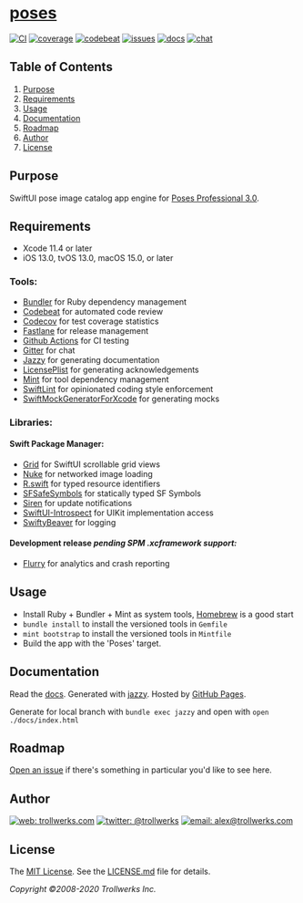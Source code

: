 # [poses](https://github.com/alexcurylo/poses)
[![CI](https://github.com/alexcurylo/poses/workflows/CI/badge.svg)](https://github.com/alexcurylo/poses/actions?workflow=CI)
[![coverage](https://codecov.io/gh/alexcurylo/poses/branch/develop/graphs/badge.svg)](https://codecov.io/gh/alexcurylo/poses)
[![codebeat](https://codebeat.co/badges/f01be6f5-7a79-4d58-94ce-08ce7a4948a7)](https://codebeat.co/projects/github-com-alexcurylo-poses-develop)
[![issues](https://img.shields.io/github/issues/alexcurylo/poses.svg)](https://github.com/alexcurylo/poses/issues)
[![docs](https://alexcurylo.github.io/poses/badge.svg)](https://alexcurylo.github.io/poses)
[![chat](https://badges.gitter.im/alexcurylo/poses.svg)](https://gitter.im/alexcurylo/poses) 


Table of Contents
-----------------

1. [Purpose](#purpose)
2. [Requirements](#requirements)
3. [Usage](#usage)
4. [Documentation](#documentation)
5. [Roadmap](#roadmap)
6. [Author](#author)
7. [License](#license)

Purpose
-------

SwiftUI pose image catalog app engine for [Poses Professional 3.0](https://apps.apple.com/app/id357099619).

Requirements
------------

- Xcode 11.4 or later
- iOS 13.0, tvOS 13.0, macOS 15.0, or later

### Tools:

- [Bundler](https://bundler.io/) for Ruby dependency management
- [Codebeat](https://codebeat.co/projects/github-com-alexcurylo-poses-develop) for automated code review
- [Codecov](https://codecov.io/gh/alexcurylo/poses) for test coverage statistics
- [Fastlane](https://fastlane.tools) for release management
- [Github Actions](https://github.com/alexcurylo/poses/actions?workflow=CI) for CI testing
- [Gitter](https://gitter.im/alexcurylo/poses?utm_source=badge&utm_medium=badge&utm_campaign=pr-badge&utm_content=badge) for chat
- [Jazzy](https://github.com/realm/jazzy) for generating documentation
- [LicensePlist](https://github.com/mono0926/LicensePlist) for generating acknowledgements
- [Mint](https://github.com/yonaskolb/mint) for tool dependency management
- [SwiftLint](https://github.com/realm/SwiftLint) for opinionated coding style enforcement
- [SwiftMockGeneratorForXcode](https://github.com/seanhenry/SwiftMockGeneratorForXcode) for generating mocks

### Libraries:

#### Swift Package Manager:
- [Grid](https://github.com/spacenation/swiftui-grid) for SwiftUI scrollable grid views
- [Nuke](https://github.com/kean/Nuke) for networked image loading
- [R.swift](https://github.com/mac-cain13/R.swift/) for typed resource identifiers
- [SFSafeSymbols](https://github.com/piknotech/SFSafeSymbols) for statically typed SF Symbols 
- [Siren](https://github.com/ArtSabintsev/Siren) for update notifications
- [SwiftUI-Introspect](https://github.com/siteline/SwiftUI-Introspect) for UIKit implementation access
- [SwiftyBeaver](https://github.com/SwiftyBeaver/SwiftyBeaver) for logging

#### Development release _pending SPM .xcframework support:_
- [Flurry](https://github.com/flurry/flurry-ios-sdk/issues/164) for analytics and crash reporting

Usage
-----

- Install Ruby + Bundler + Mint as system tools, [Homebrew](https://brew.sh) is a good start
- `bundle install` to install the versioned tools in `Gemfile`
- `mint bootstrap` to install the versioned tools in `Mintfile`
- Build the app with the 'Poses' target.

Documentation
-------------

Read the [docs](http://alexcurylo.github.io/poses/). Generated with [jazzy](https://github.com/realm/jazzy). Hosted by [GitHub Pages](https://pages.github.com).

Generate for local branch with  `bundle exec jazzy` and open with `open ./docs/index.html`

Roadmap
-------

[Open an issue](https://github.com/alexcurylo/poses/issues/new) if there's something in particular you'd like to see here.

Author
------

[![web: trollwerks.com](http://img.shields.io/badge/web-www.trollwerks.com-blue.svg)](http://trollwerks.com) 
[![twitter: @trollwerks](http://img.shields.io/badge/twitter-%40trollwerks-blue.svg)](https://twitter.com/trollwerks) 
[![email: alex@trollwerks.com](http://img.shields.io/badge/email-alex%40trollwerks.com-blue.svg)](mailto:alex@trollwerks.com)

License
-------

The [MIT License](http://opensource.org/licenses/MIT). See the [LICENSE.md](LICENSE.md) file for details.

_Copyright &copy;2008-2020 Trollwerks Inc._
